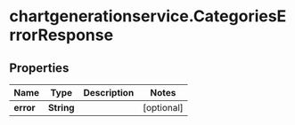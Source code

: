 # chartgenerationservice.CategoriesErrorResponse

## Properties

Name | Type | Description | Notes
------------ | ------------- | ------------- | -------------
**error** | **String** |  | [optional] 


